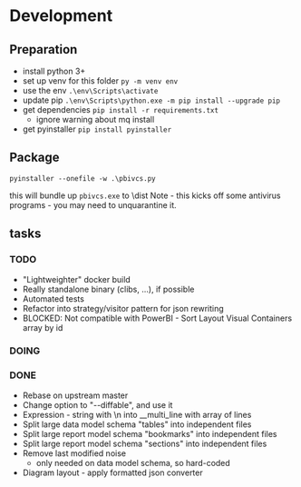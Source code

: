 # Development

## Preparation

- install python 3+
- set up venv for this folder `py -m venv env`
- use the env `.\env\Scripts\activate`
- update pip `.\env\Scripts\python.exe -m pip install --upgrade pip`
- get dependencies `pip install -r requirements.txt`
  - ignore warning about mq install
- get pyinstaller `pip install pyinstaller`

## Package

`pyinstaller --onefile -w .\pbivcs.py`

this will bundle up `pbivcs.exe` to \dist
Note - this kicks off some antivirus programs - you may need to unquarantine it.

## tasks

### TODO

- "Lightweighter" docker build
- Really standalone binary (clibs, ...), if possible
- Automated tests
- Refactor into strategy/visitor pattern for json rewriting
- BLOCKED: Not compatible with PowerBI - Sort Layout Visual Containers array by id

### DOING

### DONE

- Rebase on upstream master
- Change option to "--diffable", and use it
- Expression - string with \n into \_\_multi_line with array of lines
- Split large data model schema "tables" into independent files
- Split large report model schema "bookmarks" into independent files
- Split large report model schema "sections" into independent files
- Remove last modified noise
  - only needed on data model schema, so hard-coded
- Diagram layout - apply formatted json converter
